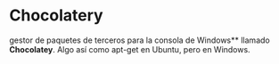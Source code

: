 # Chocolatery
gestor de paquetes de terceros para la consola de Windows** llamado **Chocolatey**. Algo así como apt-get en Ubuntu, pero en Windows.
